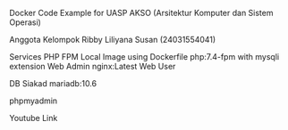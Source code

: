 Docker Code Example for UASP AKSO (Arsitektur Komputer dan Sistem Operasi)

Anggota Kelompok
Ribby Liliyana Susan (24031554041)

Services
PHP FPM
Local Image using Dockerfile
php:7.4-fpm with mysqli extension
Web Admin
nginx:Latest
Web User

DB Siakad
mariadb:10.6

phpmyadmin


Youtube Link

